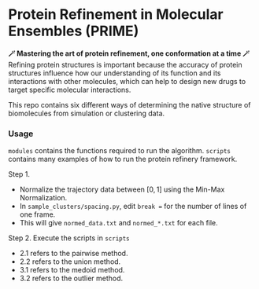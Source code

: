 # Protein Refinement in Molecular Ensembles (PRIME)
**🪄 Mastering the art of protein refinement, one conformation at a time 🪄**
Refining protein structures is important because the accuracy of protein structures influence how our understanding of its function and its interactions with other molecules, which can help to design new drugs to target specific molecular interactions.  

This repo contains six different ways of determining the native structure of biomolecules from simulation or clustering data. 

### Usage
`modules` contains the functions required to run the algorithm. `scripts` contains many examples of how to run the protein refinery framework.

Step 1. 
- Normalize the trajectory data between $[0,1]$ using the Min-Max Normalization. 
- In `sample_clusters/spacing.py`, edit `break =` for the number of lines of one frame. 
- This will give `normed_data.txt` and `normed_*.txt` for each file. 

Step 2. Execute the scripts in `scripts`
- 2.1 refers to the pairwise method.
- 2.2 refers to the union method.
- 3.1 refers to the medoid method.
- 3.2 refers to the outlier method. 

